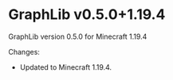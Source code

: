# GraphLib v0.5.0+1.19.4

GraphLib version 0.5.0 for Minecraft 1.19.4

Changes:

* Updated to Minecraft 1.19.4.
